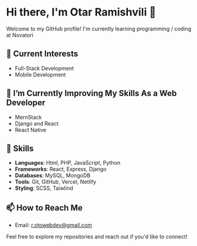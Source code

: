 # Hi there, I'm Otar Ramishvili 👋

Welcome to my GitHub profile! I'm currently learning programming / coding at Novatori

## 🔭 Current Interests

- Full-Stack Development
- Mobile Development

## 🌱 I’m Currently Improving My Skills As a Web Developer

- MernStack
- Django and React
- React Native

## 🚀 Skills

- **Languages**: Html, PHP, JavaScript, Python
- **Frameworks**: React, Express, Django
- **Databases**: MySQL, MongoDB
- **Tools**: Git, GitHub, Vercel, Netlify
- **Styling**: SCSS, Taiwlind

## 📫 How to Reach Me

- Email: [r.otowebdev@gmail.com](mailto:r.otowebdev@gmail.com)

Feel free to explore my repositories and reach out if you'd like to connect!
